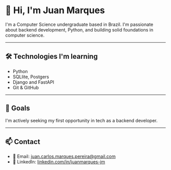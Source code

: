 # 👋 Hi, I'm Juan Marques

I'm a Computer Science undergraduate based in Brazil. I'm passionate about backend development, Python, and building solid foundations in computer science.

---

## 🛠️ Technologies I'm learning

- Python
- SQLlite, Postgers
- Django and FastAPI  
- Git & GitHub

---

## 🎯 Goals

I'm actively seeking my first opportunity in tech as a backend developer.

---

## 📫 Contact

- 📧 Email: juan.carlos.marques.pereira@gmail.com  
- 💼 LinkedIn: [linkedin.com/in/juanmarques-jm](https://www.linkedin.com/in/juanmarques-jm)

